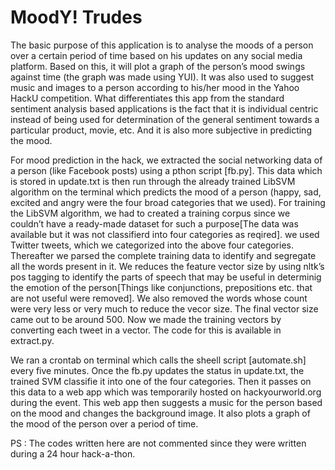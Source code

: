 MoodY! Trudes
=====

The basic purpose of this application is to analyse the moods of a person over a certain period of time based on his updates on any social media platform. Based on this, it will plot a graph of the person’s mood swings against time (the graph was made using YUI). It was also used to suggest music and images to a person according to his/her mood in the Yahoo HackU competition.
What differentiates this app from the standard sentiment analysis based applications is the fact that it is individual centric instead of being used for determination of the general sentiment towards a particular product, movie, etc. And it is also more subjective in predicting the mood.

For mood prediction in the hack, we extracted the social networking data of a person (like Facebook posts) using a pthon script [fb.py]. This data which is stored in update.txt is then run through the already trained LibSVM algorithm on the terminal which predicts the mood of a person (happy, sad, excited and angry were the four broad categories that we used). For training the LibSVM algorithm, we had to created a training corpus since we couldn’t have a ready-made dataset for such a purpose[The data was available but it was not classifierd into four categories as reqired]. we used Twitter tweets, which we categorized into the above four categories. Thereafter we parsed the complete training data to identify and segregate all the words present in it. We reduces the feature vector size by using nltk’s pos tagging to identify the parts of speech that may be useful in determinig the emotion of the person[Things like conjunctions, prepositions etc. that are not useful were removed]. We also removed the words whose count were very less or very much to reduce the vecor size. The final vector size came out to be around 500. Now we made the training vectors by converting each tweet in a vector. The code for this is available in extract.py.

We ran a crontab on terminal which calls the sheell script [automate.sh] every five minutes. Once the fb.py updates the status in update.txt, the trained SVM classifie it into one of the four categories. Then it passes on this data to a web app which was temporarily hosted on hackyourworld.org during the event. This web app then suggests a music for the person based on the mood and changes the background image. It also plots a graph of the mood of the person over a period of time.

PS : The codes written here are not commented since they were written during a 24 hour hack-a-thon.
